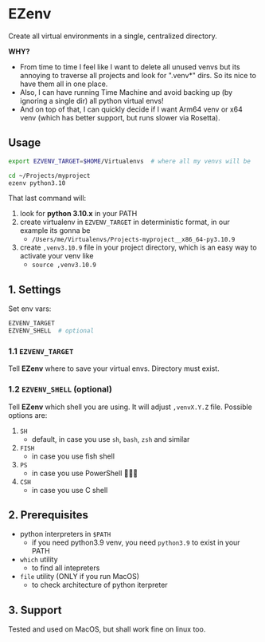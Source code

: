 # EZenv

Create all virtual environments in a single, centralized directory.

**WHY?**

- From time to time I feel like I want to delete all unused venvs but its annoying to traverse all projects and look for ".venv*" dirs. So its nice to have them all in one place.
- Also, I can have running Time Machine and avoid backing up (by ignoring a single dir) all python virtual envs!
- And on top of that, I can quickly decide if I want Arm64 venv or x64 venv (which has better support, but runs slower via Rosetta).

## Usage

```sh
export EZVENV_TARGET=$HOME/Virtualenvs  # where all my venvs will be

cd ~/Projects/myproject
ezenv python3.10
```

That last command will:

1. look for **python 3.10.x** in your PATH
1. create virtualenv in `EZVENV_TARGET` in deterministic format, in our example its gonna be
    - `/Users/me/Virtualenvs/Projects-myproject__x86_64-py3.10.9`
1. create `,venv3.10.9` file in your project directory, which is an easy way to activate your venv like
    - `source ,venv3.10.9`

## 1. Settings

Set env vars:

```sh
EZVENV_TARGET
EZVENV_SHELL  # optional
```

### 1.1 `EZVENV_TARGET`

Tell **EZenv** where to save your virtual envs. Directory must exist.

### 1.2 `EZVENV_SHELL` (optional)

Tell **EZenv** which shell you are using. It will adjust `,venvX.Y.Z` file. Possible options are:

1. `SH`
    - default, in case you use `sh`, `bash`, `zsh` and similar
1. `FISH`
    - in case you use fish shell
1. `PS`
    - in case you use PowerShell 🤷🏻‍♂️
1. `CSH`
    - in case you use C shell

## 2. Prerequisites

- python interpreters in `$PATH`
    - if you need python3.9 venv, you need `python3.9` to exist in your PATH
- `which` utility
    - to find all intepreters
- `file` utility (ONLY if you run MacOS)
    - to check architecture of python iterpreter

## 3. Support

Tested and used on MacOS, but shall work fine on linux too.
